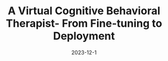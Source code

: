 ---
title: A Virtual Cognitive Behavioral Therapist- From Fine-tuning to Deployment
summary: In this project, serveral large language models (LLMs) are fine-tuned on a curated cognitive behavioral therapy (CBT) datasets. The LLMs are evaluated with domain expert and GPT-4. After selecting the best model, a backend service is built and the LLM is deployed for a clinical trial. To improve the performance, a RLHF data collection platform is also built. 
date: '2023-12-1'
external_link: 'https://drive.google.com/file/d/1j7MV_Sdg9XzuPs4ZpFuCgLGutyJfSDAx/view?usp=sharing'
---